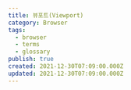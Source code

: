 ```yaml
---
title: 뷰포트(Viewport)
category: Browser
tags:
  - browser
  - terms
  - glossary
publish: true
created: 2021-12-30T07:09:00.000Z
updated: 2021-12-30T07:09:00.000Z
---
```

